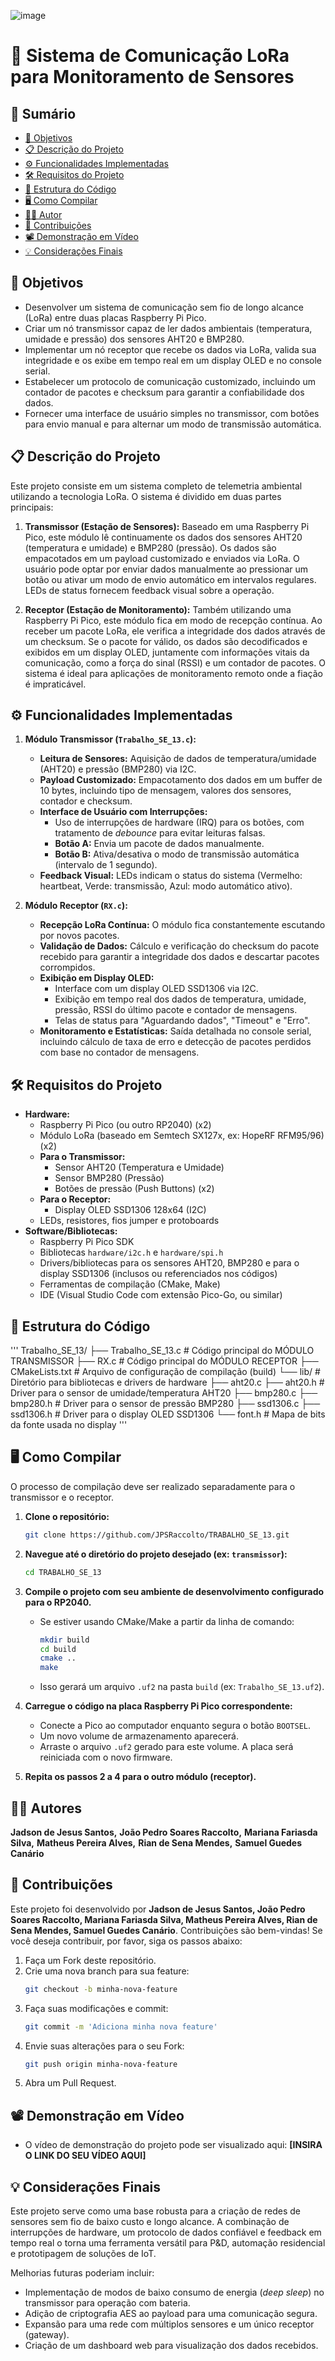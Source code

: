 ![image](https://github.com/user-attachments/assets/f2a5c9b8-6208-4723-8f46-1d74be421827)


# 📡 Sistema de Comunicação LoRa para Monitoramento de Sensores

## 📑 Sumário
- [🎯 Objetivos](#-objetivos)
- [📋 Descrição do Projeto](#-descrição-do-projeto)
- [⚙️ Funcionalidades Implementadas](#️-funcionalidades-implementadas)
- [🛠️ Requisitos do Projeto](#️-requisitos-do-projeto)
- [📂 Estrutura do Código](#-estrutura-do-código)
- [🖥️ Como Compilar](#️-como-compilar)
- [🧑‍💻 Autor](#-autor)
- [🤝 Contribuições](#-contribuições)
- [📽️ Demonstração em Vídeo](#️-demonstração-em-vídeo)
- [💡 Considerações Finais](#-considerações-finais)

## 🎯 Objetivos
- Desenvolver um sistema de comunicação sem fio de longo alcance (LoRa) entre duas placas Raspberry Pi Pico.
- Criar um nó transmissor capaz de ler dados ambientais (temperatura, umidade e pressão) dos sensores AHT20 e BMP280.
- Implementar um nó receptor que recebe os dados via LoRa, valida sua integridade e os exibe em tempo real em um display OLED e no console serial.
- Estabelecer um protocolo de comunicação customizado, incluindo um contador de pacotes e checksum para garantir a confiabilidade dos dados.
- Fornecer uma interface de usuário simples no transmissor, com botões para envio manual e para alternar um modo de transmissão automática.

## 📋 Descrição do Projeto
Este projeto consiste em um sistema completo de telemetria ambiental utilizando a tecnologia LoRa. O sistema é dividido em duas partes principais:

1.  **Transmissor (Estação de Sensores):** Baseado em uma Raspberry Pi Pico, este módulo lê continuamente os dados dos sensores AHT20 (temperatura e umidade) e BMP280 (pressão). Os dados são empacotados em um payload customizado e enviados via LoRa. O usuário pode optar por enviar dados manualmente ao pressionar um botão ou ativar um modo de envio automático em intervalos regulares. LEDs de status fornecem feedback visual sobre a operação.

2.  **Receptor (Estação de Monitoramento):** Também utilizando uma Raspberry Pi Pico, este módulo fica em modo de recepção contínua. Ao receber um pacote LoRa, ele verifica a integridade dos dados através de um checksum. Se o pacote for válido, os dados são decodificados e exibidos em um display OLED, juntamente com informações vitais da comunicação, como a força do sinal (RSSI) e um contador de pacotes. O sistema é ideal para aplicações de monitoramento remoto onde a fiação é impraticável.

## ⚙️ Funcionalidades Implementadas
1.  **Módulo Transmissor (`Trabalho_SE_13.c`):**
    * **Leitura de Sensores:** Aquisição de dados de temperatura/umidade (AHT20) e pressão (BMP280) via I2C.
    * **Payload Customizado:** Empacotamento dos dados em um buffer de 10 bytes, incluindo tipo de mensagem, valores dos sensores, contador e checksum.
    * **Interface de Usuário com Interrupções:**
        * Uso de interrupções de hardware (IRQ) para os botões, com tratamento de *debounce* para evitar leituras falsas.
        * **Botão A:** Envia um pacote de dados manualmente.
        * **Botão B:** Ativa/desativa o modo de transmissão automática (intervalo de 1 segundo).
    * **Feedback Visual:** LEDs indicam o status do sistema (Vermelho: heartbeat, Verde: transmissão, Azul: modo automático ativo).

2.  **Módulo Receptor (`RX.c`):**
    * **Recepção LoRa Contínua:** O módulo fica constantemente escutando por novos pacotes.
    * **Validação de Dados:** Cálculo e verificação do checksum do pacote recebido para garantir a integridade dos dados e descartar pacotes corrompidos.
    * **Exibição em Display OLED:**
        * Interface com um display OLED SSD1306 via I2C.
        * Exibição em tempo real dos dados de temperatura, umidade, pressão, RSSI do último pacote e contador de mensagens.
        * Telas de status para "Aguardando dados", "Timeout" e "Erro".
    * **Monitoramento e Estatísticas:** Saída detalhada no console serial, incluindo cálculo de taxa de erro e detecção de pacotes perdidos com base no contador de mensagens.

## 🛠️ Requisitos do Projeto
- **Hardware:**
    - Raspberry Pi Pico (ou outro RP2040) (x2)
    - Módulo LoRa (baseado em Semtech SX127x, ex: HopeRF RFM95/96) (x2)
    - **Para o Transmissor:**
        - Sensor AHT20 (Temperatura e Umidade)
        - Sensor BMP280 (Pressão)
        - Botões de pressão (Push Buttons) (x2)
    - **Para o Receptor:**
        - Display OLED SSD1306 128x64 (I2C)
    - LEDs, resistores, fios jumper e protoboards
- **Software/Bibliotecas:**
    - Raspberry Pi Pico SDK
    - Bibliotecas `hardware/i2c.h` e `hardware/spi.h`
    - Drivers/bibliotecas para os sensores AHT20, BMP280 e para o display SSD1306 (inclusos ou referenciados nos códigos)
    - Ferramentas de compilação (CMake, Make)
    - IDE (Visual Studio Code com extensão Pico-Go, ou similar)

## 📂 Estrutura do Código
'''
Trabalho_SE_13/
├── Trabalho_SE_13.c      # Código principal do MÓDULO TRANSMISSOR
├── RX.c                  # Código principal do MÓDULO RECEPTOR
├── CMakeLists.txt        # Arquivo de configuração de compilação (build)
└── lib/                  # Diretório para bibliotecas e drivers de hardware
    ├── aht20.c
    ├── aht20.h           # Driver para o sensor de umidade/temperatura AHT20
    ├── bmp280.c
    ├── bmp280.h          # Driver para o sensor de pressão BMP280
    ├── ssd1306.c
    ├── ssd1306.h         # Driver para o display OLED SSD1306
    └── font.h            # Mapa de bits da fonte usada no display
'''
## 🖥️ Como Compilar
O processo de compilação deve ser realizado separadamente para o transmissor e o receptor.

1.  **Clone o repositório:**
    ```bash
    git clone https://github.com/JPSRaccolto/TRABALHO_SE_13.git
    ```
2.  **Navegue até o diretório do projeto desejado (ex: `transmissor`):**
    ```bash
    cd TRABALHO_SE_13
    ```
3.  **Compile o projeto com seu ambiente de desenvolvimento configurado para o RP2040.**
    * Se estiver usando CMake/Make a partir da linha de comando:
        ```bash
        mkdir build
        cd build
        cmake ..
        make
        ```
    * Isso gerará um arquivo `.uf2` na pasta `build` (ex: `Trabalho_SE_13.uf2`).

4.  **Carregue o código na placa Raspberry Pi Pico correspondente:**
    * Conecte a Pico ao computador enquanto segura o botão `BOOTSEL`.
    * Um novo volume de armazenamento aparecerá.
    * Arraste o arquivo `.uf2` gerado para este volume. A placa será reiniciada com o novo firmware.

5.  **Repita os passos 2 a 4 para o outro módulo (receptor).**

## 🧑‍💻 Autores
**Jadson de Jesus Santos,**
**João Pedro Soares Raccolto,**
**Mariana Fariasda Silva,**
**Matheus Pereira Alves,**
**Rian de Sena Mendes,**
**Samuel Guedes Canário**


## 🤝 Contribuições
Este projeto foi desenvolvido por **Jadson de Jesus Santos, João Pedro Soares Raccolto, Mariana Fariasda Silva, Matheus Pereira Alves, Rian de Sena Mendes, Samuel Guedes Canário**.
Contribuições são bem-vindas! Se você deseja contribuir, por favor, siga os passos abaixo:

1.  Faça um Fork deste repositório.
2.  Crie uma nova branch para sua feature:
    ```bash
    git checkout -b minha-nova-feature
    ```
3.  Faça suas modificações e commit:
    ```bash
    git commit -m 'Adiciona minha nova feature'
    ```
4.  Envie suas alterações para o seu Fork:
    ```bash
    git push origin minha-nova-feature
    ```
5.  Abra um Pull Request.

## 📽️ Demonstração em Vídeo
- O vídeo de demonstração do projeto pode ser visualizado aqui: **[INSIRA O LINK DO SEU VÍDEO AQUI]**

## 💡 Considerações Finais
Este projeto serve como uma base robusta para a criação de redes de sensores sem fio de baixo custo e longo alcance. A combinação de interrupções de hardware, um protocolo de dados confiável e feedback em tempo real o torna uma ferramenta versátil para P&D, automação residencial e prototipagem de soluções de IoT.

Melhorias futuras poderiam incluir:
- Implementação de modos de baixo consumo de energia (*deep sleep*) no transmissor para operação com bateria.
- Adição de criptografia AES ao payload para uma comunicação segura.
- Expansão para uma rede com múltiplos sensores e um único receptor (gateway).
- Criação de um dashboard web para visualização dos dados recebidos.
